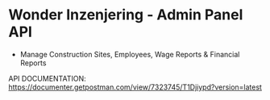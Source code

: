 ﻿# Wonder Inzenjering - Admin Panel API

- Manage Construction Sites, Employees, Wage Reports & Financial Reports

API DOCUMENTATION: https://documenter.getpostman.com/view/7323745/T1Djiypd?version=latest
